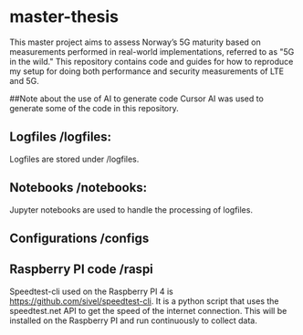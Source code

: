 # master-thesis
This master project aims to assess Norway’s 5G maturity based on measurements performed in real-world implementations, referred to as "5G in the wild." This repository contains code and guides for how to reproduce my setup for doing both performance and security measurements of LTE and 5G.

##Note about the use of AI to generate code
Cursor AI was used to generate some of the code in this repository.


## Logfiles /logfiles:
Logfiles are stored under /logfiles. 

## Notebooks /notebooks:
Jupyter notebooks are used to handle the processing of logfiles. 

## Configurations /configs

## Raspberry PI code /raspi
Speedtest-cli used on the Raspberry PI 4 is https://github.com/sivel/speedtest-cli. It is a python script that uses the speedtest.net API to get the speed of the internet connection. This will be installed on the Raspberry PI and run continuously to collect data.





